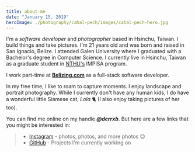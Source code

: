 ```yaml
---
title: about-me
date: "January 15, 2019"
heroImage: ./photography/cahal-pech/images/cahal-pech-hero.jpg
---
```


I'm a *software developer* and *photographer* based in Hsinchu, Taiwan. I build things and take pictures.
I'm 21 years old and was born and raised in San Ignacio, Belize.
I attended Galen University where I graduated with a Bachelor's degree in Computer Science.
I currently live in Hsinchu, Taiwan as a graduate student in [NTHU's](http://nthu-en.web.nthu.edu.tw/) IMPISA program.

I work part-time at [**Belizing.com**](https://belizing.com) as a full-stack software developer.

In my free time, I like to roam to capture moments. I enjoy landscape and portrait photography. While I currently don't have any human kids, I do have a wonderful little Siamese cat, *Lola* 🐈 (I also enjoy taking pictures of her too).

You can find me online on my handle ***@derrxb***. But here are a few links that you might be interested in:

> * [Instagram](https://instagram.com/derrxb) - photos, photos, and more photos 😉
> * [GitHub](https://github.com/derrxb) - Projects I'm currently working on
